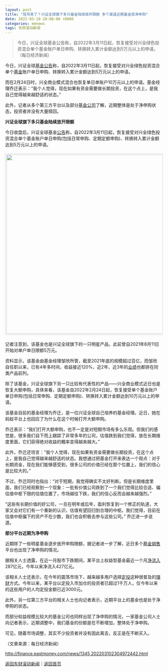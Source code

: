 ```yaml
---
layout: post
title: "信号来了？兴证全球旗下多只基金陆续放开限额 多个渠道近期基金现净申购"
date: 2022-03-10 20:08:08 +0800
categories: emnews
tags: 东财滚动新闻
---
```

> 今日，兴证全球基金公告称，自2022年3月11日起，恢复接受对兴全绿色投资混合单个基金账户单日申购、转换转入累计金额达到5万元以上的申请。（每日经济新闻）

<p>今日，兴证全球<span id="Info.3112"><a href="http://fund.eastmoney.com/gonggao/" class="infokey">基金公告</a></span>称，自2022年3月11日起，恢复接受对兴全绿色投资混合单个<span id="Info.3293"><a href="http://data.eastmoney.com/zlsj/" class="infokey">基金</a></span>账户单日申购、转换转入累计金额达到5万元以上的申请。</p><p>而在2月24日时，兴全商业模式混合也恢复单日单账户10万元以上的申请。基金经理乔迁表示：“我个人觉得，现在如果有资金需要做长期投资，在这个点上，是我自己觉得越来越舒适的状态。”</p><p>此外，记者从多个第三方平台以及部分<span id="Info.3109"><a href="http://fund.eastmoney.com/company/default.html" class="infokey">基金公司</a></span>了解，近期整体是处于净申购状态，投资者并没有大量赎回。</p><p><strong>兴证全球旗下多只基金陆续放开限额</strong></p><p>今日收盘后，兴证全球基金<span id="Info.3332"><a href="http://data.eastmoney.com/notices/" class="infokey">公告</a></span>称，自2022年3月11日起，恢复接受对兴全绿色投资混合单个基金账户单日申购(包括日常申购、定期定额申购)、转换转入累计金额达到5万元以上的申请。</p><center><img src="https://dfscdn.dfcfw.com/download/D25207870566175715825_w780h532.jpg" width="580" style="border:#d1d1d1 1px solid;padding:3px;margin:5px 0;" /></center><p>记者注意到，该基金也是兴证全球旗下的一只明星产品，此前曾自2021年8月11日开始对单户单日限额5万元。</p><p>资料显示，该基金由基金经理邹欣所管，截至2021年底的规模超过百亿，而邹欣自任职以来，已有4年多时间，收益接近120%，近2年、近3年的<span id="Info.3321"><a href="http://data.eastmoney.com/bbsj/" class="infokey">业绩</a></span>也都排在同类产品前列。</p><p>除了该基金，兴证全球旗下另一只比较有代表性的产品——兴全商业模式近日也是恢复大额申购，具体来看，该基金自2022年2月24日起，恢复接受单个基金账户单日申购(包括日常申购、定期定额申购)、转换转入累计金额达到10万元以上的申请。</p><p>该基金目前的基金经理为乔迁，是一位兴证全球自己培养的基金经理。近日，她在蚂蚁平台上也回应了为什么在这个时候打开大额申购。</p><p>乔迁表示：“我们打开大额申购，也不一定是对短期市场有多么乐观。但我们的感觉是，很多我们自下而上跟踪了非常多年的公司，估值跌到我们觉得，放在长期维度里面，它们获得绝对收益的概率变得越来越大。”</p><p>此外，乔迁还坦言：“我个人觉得，现在如果有资金需要做长期投资，在这个点上，是我自己觉得越来越舒适的状态。我想通过把基金打开来表达一个观点：对于长期资金，现在我们能够感受到，很多公司的价值已经在那个位置上，我们的信心是比较大的。”</p><p>不过，乔迁同时也指出：“对于短期，我觉得确实不太好判断。但是长期维度里面，我们已经观察到一个现象：一批有价值公司跌到了一个我们觉得比较合适、偏估值中枢下限的估值位置了，市场越往下跌，我们的信心反而会越来越强烈。”</p><p>“这些有长期价值的好公司，一旦在明年或后年，盈利恢复到一个修正的轨道，大家又会对它们有一个重新的认识，估值有望回归到合理的中枢。我们觉得，目前在估值中枢偏下的资产不在少数，我们也会积极去参与这些公司。” 乔迁进一步说道。</p><p><strong>部分平台近期为净申购</strong></p><p>近期除了一些明星基金逐步放开申购限额，据记者进一步了解，近日多个<span id="Info.3120"><a href="http://fund.eastmoney.com/trade/default.html" class="infokey">基金销售</a></span>平台也出现了净申购的情况。</p><p>据相关人士透露，在近一月股市下跌期间，某平台上权益型基金最近一个月<span id="Info.313"><a href="http://data.eastmoney.com/zjlx/" class="infokey">净流入</a></span>287亿元，今年以来净流入427亿元。</p><p>该相关人士还表示，在今年的震荡市场下，越来越多用户选择<span id="Info.3104"><a href="http://fund.eastmoney.com/dingtou/syph_yndt.html" class="infokey">定投</a></span>这种很普及的<span id="Info.3304"><a href="http://data.eastmoney.com/wtlc/" class="infokey">理财</a></span>方式。今年以来，某平台以定投入市加仓的投资者已超过1千万人，仅今年以来的这些用户的人均定投金额已近3000元。</p><p>此外，另一位第三方平台的相关人士也向记者表示，近期平台上的基金也是处于净申购的状态。</p><p>而部分权益规模比较大的基金公司也同样出现了净申购的情况，一家基金公司人士向记者表示，近期调整中，我们基金的份额是在不断增加，整体处于净申购。</p><p>可见，随着市场调整，其实不少投资者并没有因此离去，反正是在不断买入。</p><p class="em_media">（文章来源：每日经济新闻）</p>

<http://finance.eastmoney.com/news/1345,202203102304972442.html>

[返回东财滚动新闻](//finews.withounder.com/emnews/)｜[返回首页](//finews.withounder.com/)